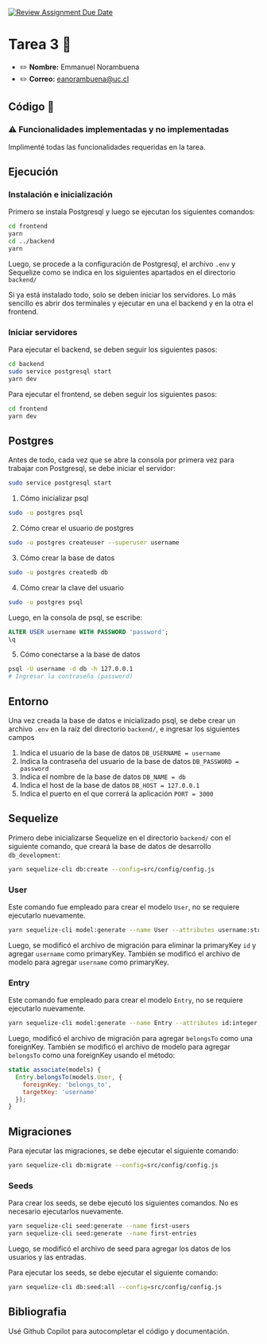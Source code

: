 [![Review Assignment Due Date](https://classroom.github.com/assets/deadline-readme-button-24ddc0f5d75046c5622901739e7c5dd533143b0c8e959d652212380cedb1ea36.svg)](https://classroom.github.com/a/cb5SOAVY)
# Tarea 3 :construction:

* :pencil2: **Nombre:** Emmanuel Norambuena
* :pencil2: **Correo:** eanorambuena@uc.cl

## Código :symbols:

### :warning: Funcionalidades implementadas y no implementadas

Implimenté todas las funcionalidades requeridas en la tarea.

## Ejecución

### Instalación e inicialización

Primero se instala Postgresql y luego se ejecutan los siguientes comandos:
```bash
cd frontend
yarn
cd ../backend
yarn
```
Luego, se procede a la configuración de Postgresql, el archivo `.env` y Sequelize como se indica en los siguientes apartados en el directorio `backend/`

Si ya está instalado todo, solo se deben iniciar los servidores. Lo más sencillo es abrir dos terminales y ejecutar en una el backend y en la otra el frontend.

### Iniciar servidores

Para ejecutar el backend, se deben seguir los siguientes pasos:
```bash
cd backend
sudo service postgresql start
yarn dev
```

Para ejecutar el frontend, se deben seguir los siguientes pasos:
```bash
cd frontend
yarn dev
```

## Postgres

Antes de todo, cada vez que se abre la consola por primera vez para trabajar con Postgresql, se debe iniciar el servidor:
```bash
sudo service postgresql start
```
1. Cómo inicializar psql
```bash
sudo -u postgres psql
```
2. Cómo crear el usuario de postgres
```bash
sudo -u postgres createuser --superuser username
```
3. Cómo crear la base de datos
```bash
sudo -u postgres createdb db
```
4. Cómo crear la clave del usuario
```bash
sudo -u postgres psql
```
Luego, en la consola de psql, se escribe:
```sql
ALTER USER username WITH PASSWORD 'password';
\q
```
5. Cómo conectarse a la base de datos
```bash
psql -U username -d db -h 127.0.0.1
# Ingresar la contraseña (password)
```

## Entorno

Una vez creada la base de datos e inicializado psql, se debe crear un archivo `.env` en la raíz del directorio `backend/`, e ingresar los siguientes campos

1. Indica el usuario de la base de datos
`DB_USERNAME = username`
2. Indica la contraseña del usuario de la base de datos
`DB_PASSWORD = password`
3. Indica el nombre de la base de datos
`DB_NAME = db`
4. Indica el host de la base de datos
`DB_HOST = 127.0.0.1`
5. Indica el puerto en el que correrá la aplicación
`PORT = 3000`

## Sequelize

Primero debe inicializarse Sequelize en el directorio `backend/` con el siguiente comando, que creará la base de datos de desarrollo `db_development`:
```bash
yarn sequelize-cli db:create --config=src/config/config.js
```

### User

Este comando fue empleado para crear el modelo `User`, no se requiere ejecutarlo nuevamente.
```bash
yarn sequelize-cli model:generate --name User --attributes username:string
```
Luego, se modificó el archivo de migración para eliminar la primaryKey `id` y agregar `username` como primaryKey. También se modificó el archivo de modelo para agregar `username` como primaryKey.

### Entry

Este comando fue empleado para crear el modelo `Entry`, no se requiere ejecutarlo nuevamente.
```bash
yarn sequelize-cli model:generate --name Entry --attributes id:integer,title:string,body:string,date:date,belongsTo:string
```
Luego, modificó el archivo de migración para agregar `belongsTo` como una foreignKey. También se modificó el archivo de modelo para agregar `belongsTo` como una foreignKey usando el método:
```javascript
static associate(models) {
  Entry.belongsTo(models.User, {
    foreignKey: 'belongs_to',
    targetKey: 'username'
  });
}
```

## Migraciones

Para ejecutar las migraciones, se debe ejecutar el siguiente comando:
```bash
yarn sequelize-cli db:migrate --config=src/config/config.js
```

### Seeds

Para crear los seeds, se debe ejecutó los siguientes comandos. No es necesario ejecutarlos nuevamente.
```bash
yarn sequelize-cli seed:generate --name first-users
yarn sequelize-cli seed:generate --name first-entries
```
Luego, se modificó el archivo de seed para agregar los datos de los usuarios y las entradas.

Para ejecutar los seeds, se debe ejecutar el siguiente comando:
```bash
yarn sequelize-cli db:seed:all --config=src/config/config.js
```

## Bibliografia

Usé Github Copilot para autocompletar el código y documentación.
